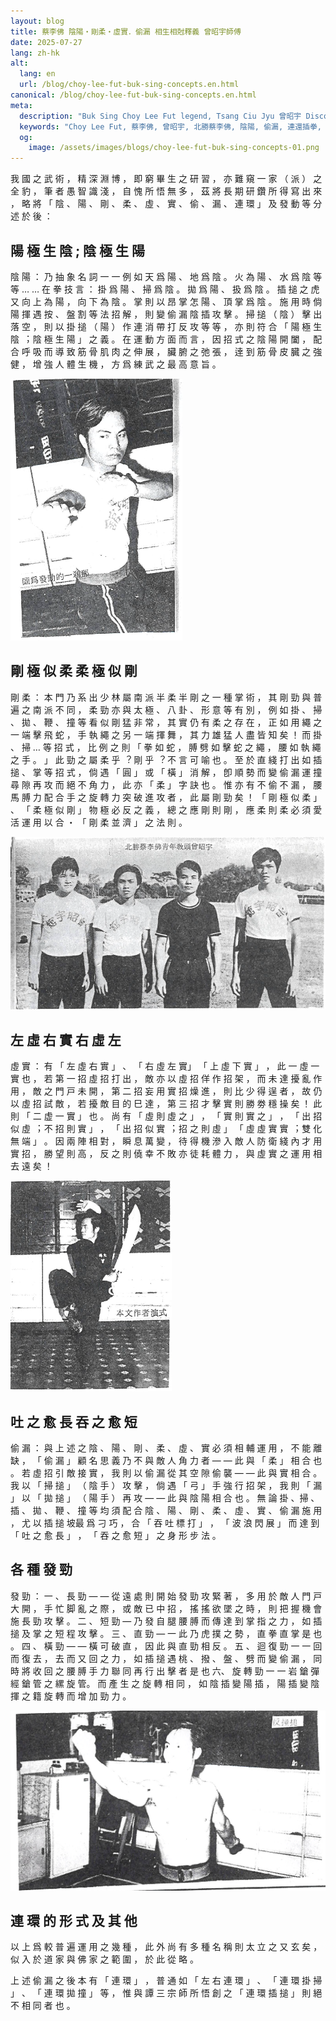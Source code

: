 ```yaml
---
layout: blog
title: 蔡李佛 陰陽・剛柔・虛實．偷漏 相⽣相尅釋義 曾昭宇師傅
date: 2025-07-27
lang: zh-hk
alt:
  lang: en
  url: /blog/choy-lee-fut-buk-sing-concepts.en.html
canonical: /blog/choy-lee-fut-buk-sing-concepts.en.html
meta:
  description: "Buk Sing Choy Lee Fut legend, Tsang Ciu Jyu 曾昭宇 Discover the meaning and application of 'Mutual Generation and Mutual Restraint' (相生相尅) in Choy Lee Fut 蔡李佛 Kung Fu. Learn how these fundamental principles shape martial arts strategy, technique, and philosophy for effective self-defense and personal growth."
  keywords: "Choy Lee Fut, 蔡李佛, 曾昭宇, 北勝蔡李佛, 陰陽, 偷漏, 連還插拳, 插搥, 相生相尅, mutual generation, mutual restraint, martial arts philosophy, kung fu principles, Chinese martial arts, self-defense, martial arts strategy, kung fu theory, 相生, 相尅, martial arts explanation, 功夫理論, 傳統武術, martial arts balance, martial arts harmony, martial arts relationships"
  og: 
    image: /assets/images/blogs/choy-lee-fut-buk-sing-concepts-01.png
---
```


我 國 之 武 術 ， 精 深 淵 博 ， 即 窮 畢 ⽣ 之 研
習 ， 亦 難 窺 ⼀ 家 （ 派 ） 之 全 豹 ， 筆 者 愚 智 識
淺 ， ⾃ 愧 所 悟 無 多 ， 茲 將 長 期 研 鑽 所 得 寫 出
來 ， 略 將 「 陰 、 陽 、 剛 、 柔 、 虛 、 實 、 偷 、
漏 、 連 環 」 及 發 動 等 分 述 於 後 ：

## 陽 極 ⽣ 陰 ; 陰 極 ⽣ 陽

陰 陽 ： 乃 抽 象 名 詞 ⼀ ⼀ 例 如 天 爲 陽 、 地
爲 陰 。 ⽕ 為 陽 、 ⽔ 爲 陰 等 等 … … 在 拳 技 ⾔ ：
掛 爲 陽 、 掃 爲 陰 。 拋 爲 陽 、 扱 爲 陰 。 插 搥 之
虎 ⼜ 向 上 為 陽 ， 向 下 為 陰 。 掌 則 以 昂 掌 怎 陽
、 頂 掌 爲 陰 。 施 ⽤ 時 倘 陽 揮 遇 按 、 盤 割 等 法
招 解 ， 則 變 偷 漏 陰 插 攻 擊 。 掃 搥 （ 陰 ） 擊 出
落 空 ， 則 以 掛 搥 （ 陽 ） 作 連 消 帶 打 反 攻 等 等
， 亦 則 符 合 「 陽 極 ⽣ 陰 ︔ 陰 極 ⽣ 陽 」 之 義 。
在 運 動 ⽅ ⾯ ⽽ ⾔ ， 因 招 式 之 陰 陽 開 闔 ， 配 合
呼 吸 ⽽ 導 致 筋 骨 肌 ⾁ 之 伸 展 ， 臟 腑 之 弛 張 ，
逹 到 筋 骨 ⽪ 臓 之 強 健 ， 增 強 ⼈ 體 ⽣ 機 ， ⽅ 爲
練 武 之 最 ⾼ 意 旨 。

<img src="/assets/images/blogs/choy-lee-fut-buk-sing-concepts-01.png" alt="蔡李佛北勝曾昭宇插搥發勁一剎那"  class="max-h-80 mx-auto rounded-lg shadow-lg"/> 

## 剛 極 似 柔 柔 極 似 剛

剛 柔 ： 本 ⾨ 乃 系 出 少 林 屬 南 派 半 柔 半 剛
之 ⼀ 種 掌 術 ， 其 剛 勁 與 普 遍 之 南 派 不 同 ， 柔
勁 亦 與 太 極 、 八 卦 、 形 意 等 有 別 ， 例 如 掛 、
掃 、 拋 、 鞭 、 撞 等 看 似 剛 猛 非 常 ， 其 實 仍 有
柔 之 存 在 ， 正 如 ⽤ 繩 之 ⼀ 端 擊 ⾶ 蛇 ， ⼿ 執 繩
之 另 ⼀ 端 揮 舞 ， 其 ⼒ 雄 猛 ⼈ 盡 皆 知 矣 ！ ⽽ 掛
、 掃 … 等 招 式 ， 比 例 之 則 「 拳 如 蛇 ， 膊 劈
如 擊 蛇 之 繩 ， 腰 如 執 繩 之 ⼿ 。 」 此 勁 之 屬 柔
乎 ︖ 剛 乎 ︖ 不 ⾔ 可 喻 也 。 至 於 直 綫 打 出 如 插
搥 、 掌 等 招 式 ， 倘 遇 「 圓 」 或 「 橫 」 消 解 ，
卽 順 勢 ⽽ 變 偷 漏 運 撞 尋 隙 再 攻 ⽽ 絕 不 角 ⼒
， 此 亦 「 柔 」 字 訣 也 。 惟 亦 有 不 偷 不 漏 ，
腰 ⾺ 膊 ⼒ 配 合 ⼿ 之 旋 轉 ⼒ 突 破 進 攻 者 ， 此
屬 剛 勁 矣 ！ 「 剛 極 似 柔 」 、 「 柔 極 似 剛 」
物 極 必 反 之 義 ， 總 之 應 剛 則 剛 ， 應 柔 則 柔
必 須 愛 活 運 ⽤ 以 合 ・ 「 剛 柔 並 濟 」 之 法 則 。

<img src="/assets/images/blogs/choy-lee-fut-buk-sing-concepts-02.png" alt="蔡李佛北勝曾昭宇"  class="max-h-80 mx-auto rounded-lg shadow-lg"/> 

## 左 虛 右 實 右 虛 左 

虛 實 ： 有 「 左 虛 右 實 」 、 「 右 虛 左 實」
 「 上 虛 下 實 」 ， 此 ⼀ 虛 ⼀ 實 也 ， 若 第 ⼀ 招
虛 招 打 出 ， 敵 亦 以 虛 招 佯 作 招 架 ， ⽽ 未 達 擾
亂 作 ⽤ ， 敵 之 ⾨ ⼾ 未 開 ， 第 ⼆ 招 妄 ⽤ 實 招 燥
進 ， 則 比 少 得 逞 者 ， 故 仍 以 虛 招 試 敵 ， 若 擾
敵 ⽬ 的 巳 達 ， 第 三 招 才 擊 實 則 勝 劵 穩 操 矣 ！
此 則 「 ⼆ 虚 ⼀ 實 」 也 。 尚 有 「 虛 則 虛 之 」 ，
「 實 則 實 之 」 ， 「 出 招 似 虛 ︔ 不 招 則 實 」 ，
「 出 招 似 實 ︔ 招 之 則 虛 」 「 虛 虛 實 實 ︔ 雙 化
無 端 」 。 因 兩 陣 相 對 ， 瞬 息 萬 變 ， 待 得 機 滲
入 敵 ⼈ 防 衛 綫 內 才 ⽤ 實 招 ， 勝 望 則 ⾼ ， 反 之
則 僥 幸 不 敗 亦 徒 耗 體 ⼒ ， 與 虛 實 之 運 ⽤ 相 去
遠 矣 ！

<img src="/assets/images/blogs/choy-lee-fut-buk-sing-concepts-03.png" alt="蔡李佛北勝曾昭宇刀術演式"  class="max-h-80 mx-auto rounded-lg shadow-lg"/> 

## 吐 之 愈 長 吞 之 愈 短

偷 漏 ： 與 上 述 之 陰 、 陽 、 剛 、 柔 、 虛 、
實 必 須 相 輔 運 ⽤ ， 不 能 離 缺 ， 「 偷 漏 」 顧 名
思 義 乃 不 與 敵 ⼈ 角 ⼒ 者 — — 此 與 「 柔 」 相 合
也 。 若 虛 招 引 敵 接 實 ， 我 則 以 偷 漏 從 其 空 隙
偷 襲 — — 此 與 實 相 合 。 我 以 「 掃 搥 」 （
陰 ⼿ ） 攻 擊 ， 倘 遇 「 弓 」 ⼿ 強 ⾏ 招 架 ， 我 則
「 漏 」 以 「 拋 搥 」 （ 陽 ⼿ ） 再 攻 — — 此 與 陰
陽 相 合 也 。 無 論 掛 、掃 、 插 、 拋 、 鞭 、 撞 等
均 須 配 合 陰 、 陽 、 剛 、 柔 、 虛 、 實 、 偷 漏 施
⽤ ， 尤 以 插 搥 坡最 爲 刁 巧 ， 合 「 吞 吐 標 打 」 ，
「 波 浪 閃 展 」 ⽽ 達 到 「 吐 之 愈 長 」 ， 「 吞 之
愈 短 」 之 身 形 步 法 。

## 各 種 發 勁

發 勁 ： 
一 、 長 勁 — — 從 遠 處 則 開 始 發 勁 攻
緊 著 ， 多 ⽤ 於 敵 ⼈ ⾨ ⼾ ⼤ 開 ， ⼿ 忙 脚 亂 之 際
， 或 敵 已 中 招 ， 搖 搖 欲 墜 之 時 ， 則 把 握 機 會
施 長 勁 攻 擊 。
⼆ 、 短 勁 — 乃 發 ⾃ 腿 腰 膊 ⽽ 傳 達 到 掌
指 之 ⼒ ， 如 插 搥 及 掌 之 短 程 攻 擊 。
三 、 直 勁 —
⼀ 此 乃 虎 撲 之 勢 ， 直 拳 直 掌
是 也 。
四 、 橫 勁 — — 橫 可 破 直 ， 因 此 與 直 勁 相
反 。
五 、 迴 復 勁 ⼀ ⼀ 回 ⽽ 復 去 ， 去 ⽽ 又 回 之
⼒ ， 如 插 搥 遇 桃 、 撥 、 盤 、 劈 ⽽ 變 偷 漏 ， 同
時 將 收 回 之 腰 膊 ⼿ ⼒ 聯 同 再 ⾏ 出 擊 者 是 也 
六、 旋 轉 勁 ⼀ ⼀ 岩 鎗 彈 經 鎗 管 之 縲 旋 管。
⽽ 產 ⽣ 之 旋 轉 相 同 ， 如 陰 插 變 陽 插 ， 陽 插 變
陰 揮 之 籍 旋 轉 ⽽ 增 加 勁 ⼒ 。

<img src="/assets/images/blogs/choy-lee-fut-buk-sing-concepts-04.png" alt="蔡李佛北勝曾昭宇反撞搥"  class="max-h-80 mx-auto rounded-lg shadow-lg"/> 

## 連 環 的 形 式 及 其 他

以 上 爲 較 普 遍 運 ⽤ 之 幾 種 ， 此 外 尚 有 多
種 名 稱 則 太 ⽴ 之 又 玄 矣 ， 似 入 於 道 家 與 佛 家
之 範 圍 ， 於 此 從 略 。

上 述 偷 漏 之 後 本 有 「 連 環 」 ， 普 通 如 「
左 右 連 環 」 、 「 連 環 掛 掃 」 、 「 連 環 拋 撞 」
等 ， 惟 與 譚 三 宗 師 所 悟 創 之 「 連 環 插 搥 」 則
絕 不 相 同 者 也 。